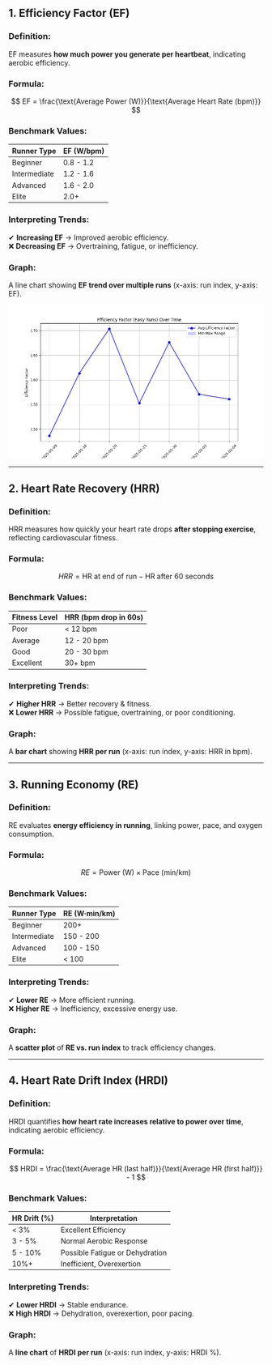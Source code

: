 ## **1. Efficiency Factor (EF)**  
### **Definition:**  
EF measures **how much power you generate per heartbeat**, indicating aerobic efficiency.  

### **Formula:**  
$$
EF = \frac{\text{Average Power (W)}}{\text{Average Heart Rate (bpm)}}
$$

### **Benchmark Values:**  
| Runner Type  | EF (W/bpm)  |
|-------------|------------|
| Beginner   | 0.8 - 1.2  |
| Intermediate | 1.2 - 1.6  |
| Advanced   | 1.6 - 2.0  |
| Elite      | 2.0+        |

### **Interpreting Trends:**  
✔ **Increasing EF** → Improved aerobic efficiency.  
❌ **Decreasing EF** → Overtraining, fatigue, or inefficiency.  

### **Graph:**  
A line chart showing **EF trend over multiple runs** (x-axis: run index, y-axis: EF).  

![Easy Runs - Efficiency Factor Over Time](/images/efficiency_factor_Easy_Runs.png)

---

## **2. Heart Rate Recovery (HRR)**  
### **Definition:**  
HRR measures how quickly your heart rate drops **after stopping exercise**, reflecting cardiovascular fitness.  

### **Formula:**  
$$
HRR = \text{HR at end of run} - \text{HR after 60 seconds}
$$

### **Benchmark Values:**  
| Fitness Level | HRR (bpm drop in 60s) |
|--------------|---------------------|
| Poor        | < 12 bpm            |
| Average     | 12 - 20 bpm         |
| Good        | 20 - 30 bpm         |
| Excellent   | 30+ bpm             |

### **Interpreting Trends:**  
✔ **Higher HRR** → Better recovery & fitness.  
❌ **Lower HRR** → Possible fatigue, overtraining, or poor conditioning.  

### **Graph:**  
A **bar chart** showing **HRR per run** (x-axis: run index, y-axis: HRR in bpm).  

---

## **3. Running Economy (RE)**  
### **Definition:**  
RE evaluates **energy efficiency in running**, linking power, pace, and oxygen consumption.  

### **Formula:**  
$$
RE = \text{Power (W)} \times \text{Pace (min/km)}
$$

### **Benchmark Values:**  
| Runner Type  | RE (W·min/km)  |
|-------------|---------------|
| Beginner   | 200+          |
| Intermediate | 150 - 200    |
| Advanced   | 100 - 150     |
| Elite      | < 100         |

### **Interpreting Trends:**  
✔ **Lower RE** → More efficient running.  
❌ **Higher RE** → Inefficiency, excessive energy use.  

### **Graph:**  
A **scatter plot** of **RE vs. run index** to track efficiency changes.  

---

## **4. Heart Rate Drift Index (HRDI)**  
### **Definition:**  
HRDI quantifies **how heart rate increases relative to power over time**, indicating aerobic efficiency.  

### **Formula:**  
$$
HRDI = \frac{\text{Average HR (last half)}}{\text{Average HR (first half)}} - 1
$$

### **Benchmark Values:**  
| HR Drift (%) | Interpretation |
|-------------|---------------|
| < 3%        | Excellent Efficiency |
| 3 - 5%      | Normal Aerobic Response |
| 5 - 10%     | Possible Fatigue or Dehydration |
| 10%+        | Inefficient, Overexertion |

### **Interpreting Trends:**  
✔ **Lower HRDI** → Stable endurance.  
❌ **High HRDI** → Dehydration, overexertion, poor pacing.  

### **Graph:**  
A **line chart** of **HRDI per run** (x-axis: run index, y-axis: HRDI %).  

